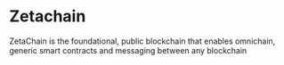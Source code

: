 # Zetachain
ZetaChain is the foundational, public blockchain that enables omnichain, generic smart contracts and messaging between any blockchain
